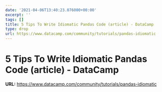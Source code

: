 ```yaml
---
date: '2021-04-06T13:40:23.076000+00:00'
excerpt: ''
tags: []
title: 5 Tips To Write Idiomatic Pandas Code (article) - DataCamp
type: drop
url: https://www.datacamp.com/community/tutorials/pandas-idiomatic
---
```


# 5 Tips To Write Idiomatic Pandas Code (article) - DataCamp

**URL:** https://www.datacamp.com/community/tutorials/pandas-idiomatic
